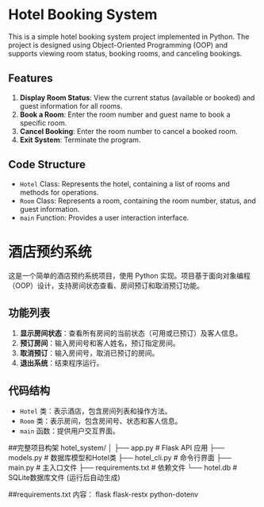 # Hotel Booking System

This is a simple hotel booking system project implemented in Python. The project is designed using Object-Oriented Programming (OOP) and supports viewing room status, booking rooms, and canceling bookings.

## Features

1. **Display Room Status**: View the current status (available or booked) and guest information for all rooms.
2. **Book a Room**: Enter the room number and guest name to book a specific room.
3. **Cancel Booking**: Enter the room number to cancel a booked room.
4. **Exit System**: Terminate the program.

## Code Structure

- `Hotel` Class: Represents the hotel, containing a list of rooms and methods for operations.
- `Room` Class: Represents a room, containing the room number, status, and guest information.
- `main` Function: Provides a user interaction interface.






# 酒店预约系统

这是一个简单的酒店预约系统项目，使用 Python 实现。项目基于面向对象编程（OOP）设计，支持房间状态查看、房间预订和取消预订功能。

## 功能列表

1. **显示房间状态**：查看所有房间的当前状态（可用或已预订）及客人信息。
2. **预订房间**：输入房间号和客人姓名，预订指定房间。
3. **取消预订**：输入房间号，取消已预订的房间。
4. **退出系统**：结束程序运行。

## 代码结构

- `Hotel` 类：表示酒店，包含房间列表和操作方法。
- `Room` 类：表示房间，包含房间号、状态和客人信息。
- `main` 函数：提供用户交互界面。

##完整项目构架
hotel_system/
│
├── app.py                # Flask API 应用
├── models.py             # 数据库模型和Hotel类
├── hotel_cli.py          # 命令行界面
├── main.py               # 主入口文件
├── requirements.txt      # 依赖文件
└── hotel.db              # SQLite数据库文件 (运行后自动生成)


##requirements.txt 内容：
flask
flask-restx
python-dotenv
